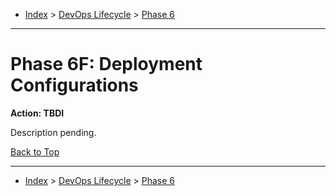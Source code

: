 <a id="top"></a>

- [Index](../index.md) > [DevOps Lifecycle](devops.md) > [Phase 6](phase_06.md)

---

<a id="actions"></a>

# Phase 6F: Deployment Configurations

<a id="6f-01"></a>

**Action: TBDI**

Description pending.

<a class="inline-navlink-page-top" href="#actions">Back to Top</a>

---

- [Index](../index.md) > [DevOps Lifecycle](devops.md) > [Phase 6](phase_06.md)
